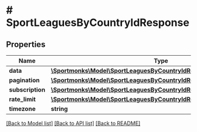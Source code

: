 # # SportLeaguesByCountryIdResponse

## Properties

Name | Type | Description | Notes
------------ | ------------- | ------------- | -------------
**data** | [**\Sportmonks\Model\SportLeaguesByCountryIdResponseDataInner[]**](SportLeaguesByCountryIdResponseDataInner.md) |  | [optional]
**pagination** | [**\Sportmonks\Model\SportLeaguesByCountryIdResponsePagination**](SportLeaguesByCountryIdResponsePagination.md) |  | [optional]
**subscription** | [**\Sportmonks\Model\SportLeaguesByCountryIdResponseSubscriptionInner[]**](SportLeaguesByCountryIdResponseSubscriptionInner.md) |  | [optional]
**rate_limit** | [**\Sportmonks\Model\SportLeaguesByCountryIdResponseRateLimit**](SportLeaguesByCountryIdResponseRateLimit.md) |  | [optional]
**timezone** | **string** |  | [optional]

[[Back to Model list]](../../README.md#models) [[Back to API list]](../../README.md#endpoints) [[Back to README]](../../README.md)
